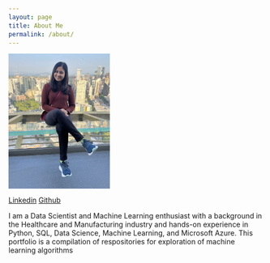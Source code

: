 ```yaml
---
layout: page
title: About Me
permalink: /about/
---
```


[<img align="center" src="/assets/md.jpg" width="200"/>](/assets/md.jpg)

[Linkedin](https://www.linkedin.com/in/mayuri-deshpande-0192/)
[Github](https://github.com/mayuri0192)

I am a Data Scientist and Machine Learning enthusiast with a background in the Healthcare and Manufacturing industry and hands-on experience in Python, SQL, Data Science, Machine Learning, and Microsoft Azure. This portfolio is a compilation of respositories for exploration of machine learning algorithms